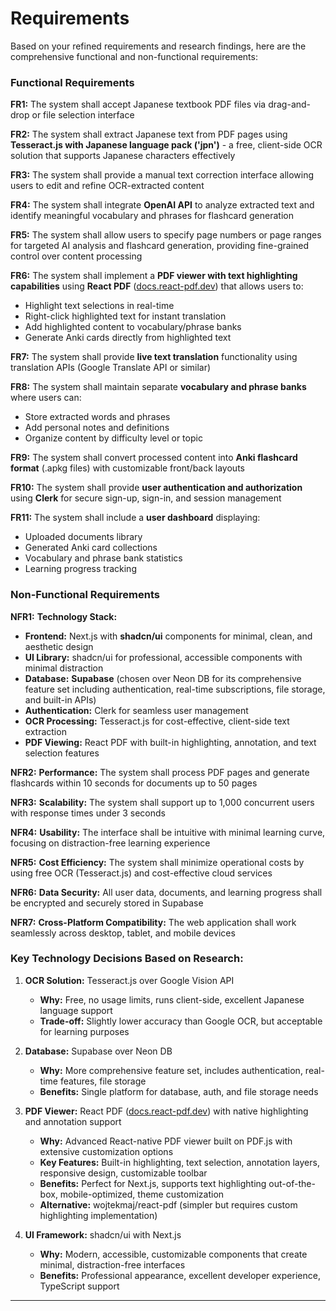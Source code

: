 # Requirements

Based on your refined requirements and research findings, here are the comprehensive functional and non-functional requirements:

### Functional Requirements

**FR1:** The system shall accept Japanese textbook PDF files via drag-and-drop or file selection interface

**FR2:** The system shall extract Japanese text from PDF pages using **Tesseract.js with Japanese language pack ('jpn')** - a free, client-side OCR solution that supports Japanese characters effectively

**FR3:** The system shall provide a manual text correction interface allowing users to edit and refine OCR-extracted content

**FR4:** The system shall integrate **OpenAI API** to analyze extracted text and identify meaningful vocabulary and phrases for flashcard generation

**FR5:** The system shall allow users to specify page numbers or page ranges for targeted AI analysis and flashcard generation, providing fine-grained control over content processing

**FR6:** The system shall implement a **PDF viewer with text highlighting capabilities** using **React PDF** ([docs.react-pdf.dev](https://docs.react-pdf.dev/)) that allows users to:
- Highlight text selections in real-time
- Right-click highlighted text for instant translation
- Add highlighted content to vocabulary/phrase banks
- Generate Anki cards directly from highlighted text

**FR7:** The system shall provide **live text translation** functionality using translation APIs (Google Translate API or similar)

**FR8:** The system shall maintain separate **vocabulary and phrase banks** where users can:
- Store extracted words and phrases
- Add personal notes and definitions
- Organize content by difficulty level or topic

**FR9:** The system shall convert processed content into **Anki flashcard format** (.apkg files) with customizable front/back layouts

**FR10:** The system shall provide **user authentication and authorization** using **Clerk** for secure sign-up, sign-in, and session management

**FR11:** The system shall include a **user dashboard** displaying:
- Uploaded documents library
- Generated Anki card collections
- Vocabulary and phrase bank statistics
- Learning progress tracking

### Non-Functional Requirements

**NFR1:** **Technology Stack:**
- **Frontend:** Next.js with **shadcn/ui** components for minimal, clean, and aesthetic design
- **UI Library:** shadcn/ui for professional, accessible components with minimal distraction
- **Database:** **Supabase** (chosen over Neon DB for its comprehensive feature set including authentication, real-time subscriptions, file storage, and built-in APIs)
- **Authentication:** Clerk for seamless user management
- **OCR Processing:** Tesseract.js for cost-effective, client-side text extraction
- **PDF Viewing:** React PDF with built-in highlighting, annotation, and text selection features

**NFR2:** **Performance:** The system shall process PDF pages and generate flashcards within 10 seconds for documents up to 50 pages

**NFR3:** **Scalability:** The system shall support up to 1,000 concurrent users with response times under 3 seconds

**NFR4:** **Usability:** The interface shall be intuitive with minimal learning curve, focusing on distraction-free learning experience

**NFR5:** **Cost Efficiency:** The system shall minimize operational costs by using free OCR (Tesseract.js) and cost-effective cloud services

**NFR6:** **Data Security:** All user data, documents, and learning progress shall be encrypted and securely stored in Supabase

**NFR7:** **Cross-Platform Compatibility:** The web application shall work seamlessly across desktop, tablet, and mobile devices

### Key Technology Decisions Based on Research:

1. **OCR Solution:** Tesseract.js over Google Vision API
   - **Why:** Free, no usage limits, runs client-side, excellent Japanese language support
   - **Trade-off:** Slightly lower accuracy than Google OCR, but acceptable for learning purposes

2. **Database:** Supabase over Neon DB
   - **Why:** More comprehensive feature set, includes authentication, real-time features, file storage
   - **Benefits:** Single platform for database, auth, and file storage needs

3. **PDF Viewer:** React PDF ([docs.react-pdf.dev](https://docs.react-pdf.dev/)) with native highlighting and annotation support
   - **Why:** Advanced React-native PDF viewer built on PDF.js with extensive customization options
   - **Key Features:** Built-in highlighting, text selection, annotation layers, responsive design, customizable toolbar
   - **Benefits:** Perfect for Next.js, supports text highlighting out-of-the-box, mobile-optimized, theme customization
   - **Alternative:** wojtekmaj/react-pdf (simpler but requires custom highlighting implementation)

4. **UI Framework:** shadcn/ui with Next.js
   - **Why:** Modern, accessible, customizable components that create minimal, distraction-free interfaces
   - **Benefits:** Professional appearance, excellent developer experience, TypeScript support

---

